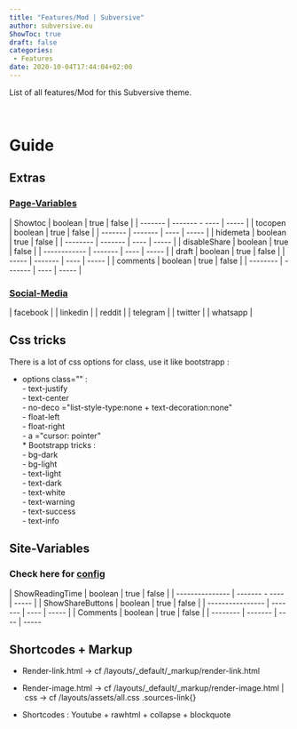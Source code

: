 ```yaml
---
title: "Features/Mod | Subversive"
author: subversive.eu
ShowToc: true
draft: false
categories:
 - Features
date: 2020-10-04T17:44:04+02:00
---
```


List of all features/Mod for this Subversive theme.
<!--more-->​

# Guide

## Extras

### [Page-Variables](https://subversive-eu.github.io/hugo-subversive/posts/install/#page-variables)

| Showtoc | boolean | true | false |
| ------- | ------- - ---- | ----- |
| tocopen | boolean | true | false |
| ------- | ------- | ---- | ----- |
| hidemeta | boolean | true | false |
| -------- | ------- | ---- | ----- |
| disableShare | boolean | true | false |
| ------------ | ------- | ---- | ----- |
| draft | boolean | true | false |
| ----- | ------- | ---- | ----- |
| comments | boolean | true | false |
| -------- | ------- | ---- | ----- |


### [Social-Media](https://subversive-eu.github.io/hugo-subversive/posts/utilisation/)

| facebook |
| linkedin |
| reddit |
| telegram |
| twitter |
| whatsapp |

## Css tricks

There is a lot of css options for class, use it like bootstrapp :

* options class="" :  
        - text-justify  
        - text-center  
        - no-deco ="list-style-type:none + text-decoration:none"  
        - float-left  
        - float-right  
        - a ="cursor: pointer"  
        * Bootstrapp tricks :  
        - bg-dark  
        - bg-light  
        - text-light  
        - text-dark  
        - text-white  
        - text-warning  
        - text-success  
        - text-info  

## Site-Variables

### Check here for [config](https://subversive-eu.github.io/hugo-subversive/posts/install/#configyml)

| ShowReadingTime | boolean | true | false |
| --------------- | ------- - ---- | ----- |
| ShowShareButtons | boolean | true | false |
| ---------------- | ------- | ---- | ----- |
| Comments | boolean | true | false |
| -------- | ------- | ---- | -----

## Shortcodes + Markup

* Render-link.html -> cf /layouts/_default/_markup/render-link.html
* Render-image.html -> cf /layouts/_default/_markup/render-image.html | css -> cf /layouts/assets/all.css  .sources-link{}

* Shortcodes : Youtube + rawhtml + collapse + blockquote